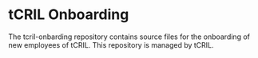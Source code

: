 # tCRIL Onboarding
The tcril-onbarding repository contains source files for the onboarding of new employees of tCRIL. This repository is managed by tCRIL.